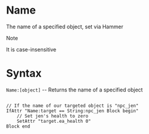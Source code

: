 # Name

The name of a specified object, set via Hammer

<div class="admonition note">
<p class="admonition-title">Note</p>
<p>It is case-insensitive</p>
</div>

<h1>Syntax</h1>
<p><code class="language-js">Name:[object]</code> -- Returns the name of a specified object
<pre><code class="language-js">
// If the name of our targeted object is "npc_jen"
IfAttr "Name:target == String:npc_jen Block begin"
    // Set jen's health to zero
    SetAttr "target.ea_health 0"
Block end
</code></pre>